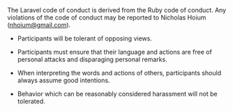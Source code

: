 The Laravel code of conduct is derived from the Ruby code of conduct. Any violations of the code of conduct may be reported to Nicholas Hoium (nhoium@gmail.com).

- Participants will be tolerant of opposing views.

- Participants must ensure that their language and actions are free of personal attacks and disparaging personal remarks.

- When interpreting the words and actions of others, participants should always assume good intentions.

- Behavior which can be reasonably considered harassment will not be tolerated.